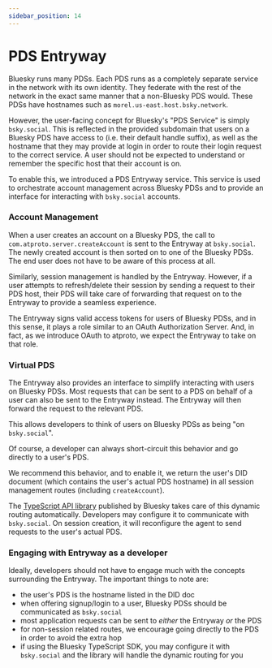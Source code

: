```yaml
---
sidebar_position: 14
---
```


# PDS Entryway

Bluesky runs many PDSs. Each PDS runs as a completely separate service in the network with its own identity. They federate with the rest of the network in the exact same manner that a non-Bluesky PDS would. These PDSs have hostnames such as `morel.us-east.host.bsky.network`.

However, the user-facing concept for Bluesky's "PDS Service" is simply `bsky.social`. This is reflected in the provided subdomain that users on a Bluesky PDS have access to (i.e. their default handle suffix), as well as the hostname that they may provide at login in order to route their login request to the correct service. A user should not be expected to understand or remember the specific host that their account is on.

To enable this, we introduced a PDS Entryway service.  This service is used to orchestrate account management across Bluesky PDSs and to provide an interface for interacting with `bsky.social` accounts.

### Account Management

When a user creates an account on a Bluesky PDS, the call to `com.atproto.server.createAccount` is sent to the Entryway at `bsky.social`. The newly created account is then sorted on to one of the Bluesky PDSs. The end user does not have to be aware of this process at all.

Similarly, session management is handled by the Entryway. However, if a user attempts to refresh/delete their session by sending a request to their PDS host, their PDS will take care of forwarding that request on to the Entryway to provide a seamless experience.

The Entryway signs valid access tokens for users of Bluesky PDSs, and in this sense, it plays a role similar to an OAuth Authorization Server. And, in fact, as we introduce OAuth to atproto, we expect the Entryway to take on that role.

### Virtual PDS

The Entryway also provides an interface to simplify interacting with users on Bluesky PDSs. Most requests that can be sent to a PDS on behalf of a user can also be sent to the Entryway instead. The Entryway will then forward the request to the relevant PDS.

This allows developers to think of users on Bluesky PDSs as being "on `bsky.social`". 

Of course, a developer can always short-circuit this behavior and go directly to a user's PDS.

We recommend this behavior, and to enable it, we return the user's DID document (which contains the user's actual PDS hostname) in all session management routes (including `createAccount`). 

The [TypeScript API library](https://www.npmjs.com/package/@atproto/api) published by Bluesky takes care of this dynamic routing automatically. Developers may configure it to communicate with `bsky.social`. On session creation, it will reconfigure the agent to send requests to the user's actual PDS.

### Engaging with Entryway as a developer

Ideally, developers should not have to engage much with the concepts surrounding the Entryway. The important things to note are:

- the user's PDS is the hostname listed in the DID doc
- when offering signup/login to a user, Bluesky PDSs should be communicated as `bsky.social`
- most application requests can be sent to _either_ the Entryway _or_ the PDS
- for non-session related routes, we encourage going directly to the PDS in order to avoid the extra hop
- if using the Bluesky TypeScript SDK, you may configure it with `bsky.social` and the library will handle the dynamic routing for you

